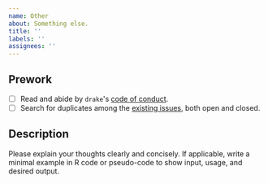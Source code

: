 ```yaml
---
name: Other
about: Something else.
title: ''
labels: ''
assignees: ''
---
```


## Prework

- [ ] Read and abide by `drake`'s [code of conduct](https://github.com/ropensci/drake/blob/master/CODE_OF_CONDUCT.md).
- [ ] Search for duplicates among the [existing issues](https://github.com/ropensci/drake/issues), both open and closed.

## Description

Please explain your thoughts clearly and concisely. If applicable, write a minimal example in R code or pseudo-code to show input, usage, and desired output.
